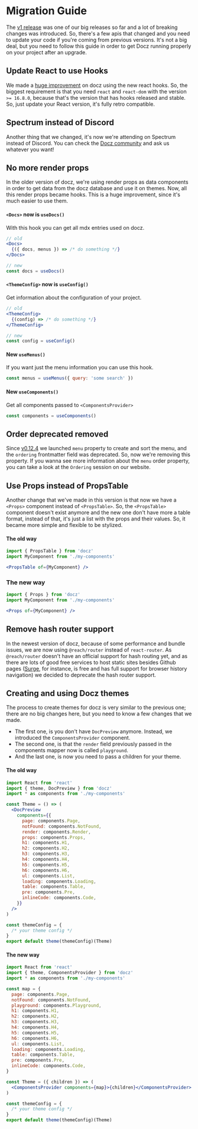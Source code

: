 # Migration Guide

The [v1 release](https://github.com/pedronauck/docz/pull/656) was one of our big releases so far and a lot of breaking changes was introduced. So, there's a few apis that changed and you need to update your code if you're coming from previous versions. It's not a big deal, but you need to follow this guide in order to get Docz running properly on your project after an upgrade.

## Update React to use Hooks

We made a [huge improvement](https://github.com/pedronauck/docz/commit/f57f987df0536b3b65a26f1b0e8a8f8f00d63800) on docz using the new react hooks. So, the biggest requirement is that you need `react` and `react-dom` with the version `>= 16.8.0`, because that's the version that has hooks released and stable. So, just update your React version, it's fully retro compatible.

## Spectrum instead of Discord

Another thing that we changed, it's now we're attending on Spectrum instead of Discord. You can check the [Docz community](https://spectrum.chat/docz) and ask us whatever you want!

## No more render props

In the older version of docz, we're using render props as data components in order to get data from the docz database and use it on themes. Now, all this render props became hooks. This is a huge improvement, since it's much easier to use them.

#### `<Docs>` now is `useDocs()`

With this hook you can get all mdx entries used on docz.

```jsx
// old
<Docs>
  {({ docs, menus }) => /* do something */}
</Docs>

// new
const docs = useDocs()
```

#### `<ThemeConfig>` now is `useConfig()`

Get information about the configuration of your project.

```jsx
// old
<ThemeConfig>
  {(config) => /* do something */}
</ThemeConfig>

// new
const config = useConfig()
```

#### New `useMenus()`

If you want just the menu information you can use this hook.

```js
const menus = useMenus({ query: 'some search' })
```

#### New `useComponents()`

Get all components passed to `<ComponentsProvider>`

```jsx
const components = useComponents()
```

## Order deprecated removed

Since [v0.12.4](https://github.com/pedronauck/docz/releases/tag/v0.12.4) we launched `menu` property to create and sort the menu, and the `ordering` frontmatter field was deprecated. So, now we're removing this property. If you wanna see more information about the `menu` order property, you can take a look at the `Ordering` session on our website.

## Use Props instead of PropsTable

Another change that we've made in this version is that now we have a `<Props>` component instead of `<PropsTable>`. So, the `<PropsTable>` component doesn't exist anymore and the new one don't have more a table format, instead of that, it's just a list with the props and their values. So, it became more simple and flexible to be stylized.

#### The old way

```jsx
import { PropsTable } from 'docz'
import MyComponent from './my-components'

<PropsTable of={MyComponent} />
```

### The new way

```jsx
import { Props } from 'docz'
import MyComponent from './my-components'

<Props of={MyComponent} />
```

## Remove hash router support

In the newest version of docz, because of some performance and bundle issues, we are now using `@reach/router` instead of `react-router`. As `@reach/router` doesn't have an official support for hash routing yet, and as there are lots of good free services to host static sites besides Github pages ([Surge](https://surge.sh/), for instance, is free and has full support for browser history navigation) we decided to deprecate the hash router support.

## Creating and using Docz themes

The process to create themes for docz is very similar to the previous one; there are no big changes here, but you need to know a few changes that we made.

- The first one, is you don't have `DocPreview` anymore. Instead, we introduced the `ComponentsProvider` component.
- The second one, is that the `render` field previously passed in the components mapper now is called `playground`.
- And the last one, is now you need to pass a children for your theme.

#### The old way

```jsx
import React from 'react'
import { theme, DocPreview } from 'docz'
import * as components from './my-components'

const Theme = () => (
  <DocPreview
    components={{
      page: components.Page,
      notFound: components.NotFound,
      render: components.Render,
      props: components.Props,
      h1: components.H1,
      h2: components.H2,
      h3: components.H3,
      h4: components.H4,
      h5: components.H5,
      h6: components.H6,
      ul: components.List,
      loading: components.Loading,
      table: components.Table,
      pre: components.Pre,
      inlineCode: components.Code,
    }}
  />
)

const themeConfig = {
  /* your theme config */
}
export default theme(themeConfig)(Theme)
```

#### The new way

```jsx
import React from 'react'
import { theme, ComponentsProvider } from 'docz'
import * as components from './my-components'

const map = {
  page: components.Page,
  notFound: components.NotFound,
  playground: components.Playground,
  h1: components.H1,
  h2: components.H2,
  h3: components.H3,
  h4: components.H4,
  h5: components.H5,
  h6: components.H6,
  ul: components.List,
  loading: components.Loading,
  table: components.Table,
  pre: components.Pre,
  inlineCode: components.Code,
}

const Theme = ({ children }) => (
  <ComponentsProvider components={map}>{children}</ComponentsProvider>
)

const themeConfig = {
  /* your theme config */
}
export default theme(themeConfig)(Theme)
```

